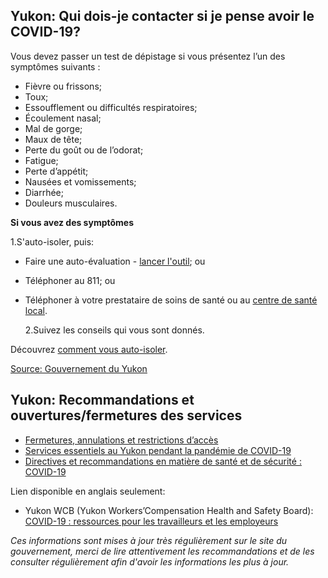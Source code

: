 ## Yukon: Qui dois-je contacter si je pense avoir le COVID-19?

Vous devez passer un test de dépistage si vous présentez l’un des symptômes suivants :

- Fièvre ou frissons;
- Toux;
- Essoufflement ou difficultés respiratoires;
- Écoulement nasal;
- Mal de gorge;
- Maux de tête;
- Perte du goût ou de l’odorat;
- Fatigue;
- Perte d’appétit;
- Nausées et vomissements;
- Diarrhée;
- Douleurs musculaires.

**Si vous avez des symptômes**

1.S'auto-isoler, puis:

- Faire une auto-évaluation - [lancer l'outil](https://service.yukon.ca/fr/covid-19-auto-evaluation/); ou
- Téléphoner au 811; ou
- Téléphoner à votre prestataire de soins de santé ou au [centre de santé local](https://yukon.ca/fr/hopitaux-et-centres-de-sante).

  2.Suivez les conseils qui vous sont donnés.

Découvrez [comment vous auto-isoler](https://yukon.ca/fr/renseignements-sur-lauto-isolement).

[Source: Gouvernement du Yukon](https://yukon.ca/fr/questions-frequentes-la-covid-19-au-yukon)

## Yukon: Recommandations et ouvertures/fermetures des services

- [Fermetures, annulations et restrictions d’accès](https://yukon.ca/fr/fermetures-annulations-et-restrictions-dacces)
- [Services essentiels au Yukon pendant la pandémie de COVID-19](https://yukon.ca/fr/health-and-wellness/covid-19/essential-services-yukon-during-covid-19)
- [Directives et recommandations en matière de santé et de sécurité : COVID-19](https://yukon.ca/fr/industry-specific-guidelines-and-recommendations-covid-19)

Lien disponible en anglais seulement:

- Yukon WCB (Yukon Workers’Compensation Health and Safety Board): [COVID-19 : ressources pour les travailleurs et les employeurs](https://wcb.yk.ca/COVID-19.aspx)

_Ces informations sont mises à jour très régulièrement sur le site du gouvernement, merci de lire attentivement les recommandations et de les consulter régulièrement afin d'avoir les informations les plus à jour._

